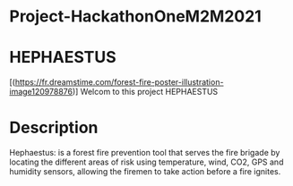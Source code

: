 # Project-HackathonOneM2M2021
# HEPHAESTUS 
[(https://fr.dreamstime.com/forest-fire-poster-illustration-image120978876)]
Welcom to this project HEPHAESTUS
# Description 
Hephaestus: is a forest fire prevention tool that serves the fire brigade by locating the different
areas of risk using temperature, wind, CO2, GPS and humidity sensors, allowing the firemen to take action
before a fire ignites.
